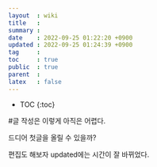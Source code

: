 ```yaml
---
layout  : wiki
title   : 
summary : 
date    : 2022-09-25 01:22:20 +0900
updated : 2022-09-25 01:24:39 +0900
tag     : 
toc     : true
public  : true
parent  : 
latex   : false
---
```

* TOC
{:toc}

#글 작성은 이렇게
아직은 어렵다.

드디어 첫글을 올릴 수 있을까?

편집도 해보자
updated에는 시간이 잘 바뀌었다.

